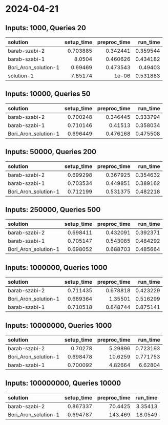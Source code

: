 # 2024-04-21

## Inputs: 1000, Queries 20

| solution             |   setup_time |   preproc_time |   run_time |
|:---------------------|-------------:|---------------:|-----------:|
| barab-szabi-2        |     0.703885 |       0.342441 |   0.359544 |
| barab-szabi-1        |     8.0504   |       0.460626 |   0.434182 |
| Bori_Aron_solution-1 |     0.69469  |       0.473543 |   0.49403  |
| solution-1           |     7.85174  |       1e-06    |   0.531883 |

## Inputs: 10000, Queries 50

| solution             |   setup_time |   preproc_time |   run_time |
|:---------------------|-------------:|---------------:|-----------:|
| barab-szabi-2        |     0.700248 |       0.346445 |   0.333794 |
| barab-szabi-1        |     0.710146 |       0.41513  |   0.358034 |
| Bori_Aron_solution-1 |     0.696449 |       0.476168 |   0.475508 |

## Inputs: 50000, Queries 200

| solution             |   setup_time |   preproc_time |   run_time |
|:---------------------|-------------:|---------------:|-----------:|
| barab-szabi-2        |     0.699298 |       0.367925 |   0.354632 |
| barab-szabi-1        |     0.703534 |       0.449851 |   0.389162 |
| Bori_Aron_solution-1 |     0.712199 |       0.531375 |   0.482218 |

## Inputs: 250000, Queries 500

| solution             |   setup_time |   preproc_time |   run_time |
|:---------------------|-------------:|---------------:|-----------:|
| barab-szabi-2        |     0.698411 |       0.432091 |   0.392371 |
| barab-szabi-1        |     0.705147 |       0.543085 |   0.484292 |
| Bori_Aron_solution-1 |     0.698052 |       0.688703 |   0.485664 |

## Inputs: 1000000, Queries 1000

| solution             |   setup_time |   preproc_time |   run_time |
|:---------------------|-------------:|---------------:|-----------:|
| barab-szabi-2        |     0.711435 |       0.678818 |   0.423229 |
| Bori_Aron_solution-1 |     0.689364 |       1.35501  |   0.516299 |
| barab-szabi-1        |     0.710518 |       0.848744 |   0.875141 |

## Inputs: 10000000, Queries 1000

| solution             |   setup_time |   preproc_time |   run_time |
|:---------------------|-------------:|---------------:|-----------:|
| barab-szabi-2        |     0.70278  |        5.29896 |   0.723193 |
| Bori_Aron_solution-1 |     0.698478 |       10.6259  |   0.771753 |
| barab-szabi-1        |     0.700092 |        4.82664 |   6.62804  |

## Inputs: 100000000, Queries 10000

| solution             |   setup_time |   preproc_time |   run_time |
|:---------------------|-------------:|---------------:|-----------:|
| barab-szabi-2        |     0.867337 |        70.4425 |    3.35413 |
| Bori_Aron_solution-1 |     0.694787 |       143.469  |   18.0549  |